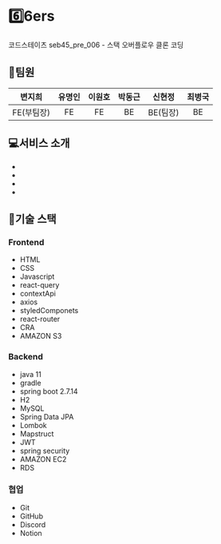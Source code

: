 # 6️⃣6ers
코드스테이츠 seb45_pre_006 - 스택 오버플로우 클론 코딩 

## 🧑팀원
|    변지희     |    유명인     |    이원호     |    박동근    |    신현정     |    최병국     |
|:-------------:|:-------------:|:-------------:|:-------------:|:-------------:|:-------------:|
|    FE(부팀장) |    FE         |    FE         |    BE         |    BE(팀장)   |    BE         |


## 💻서비스 소개

- 
- 
- 
- 


## 🌟기술 스택
### Frontend
- HTML
- CSS
- Javascript
- react-query
- contextApi
- axios
- styledComponets
- react-router
- CRA
- AMAZON S3
  
### Backend
- java 11
- gradle
- spring boot 2.7.14
- H2
- MySQL
- Spring Data JPA
- Lombok
- Mapstruct
- JWT
- spring security
- AMAZON EC2
- RDS

### 협업
- Git
- GitHub
- Discord
- Notion

